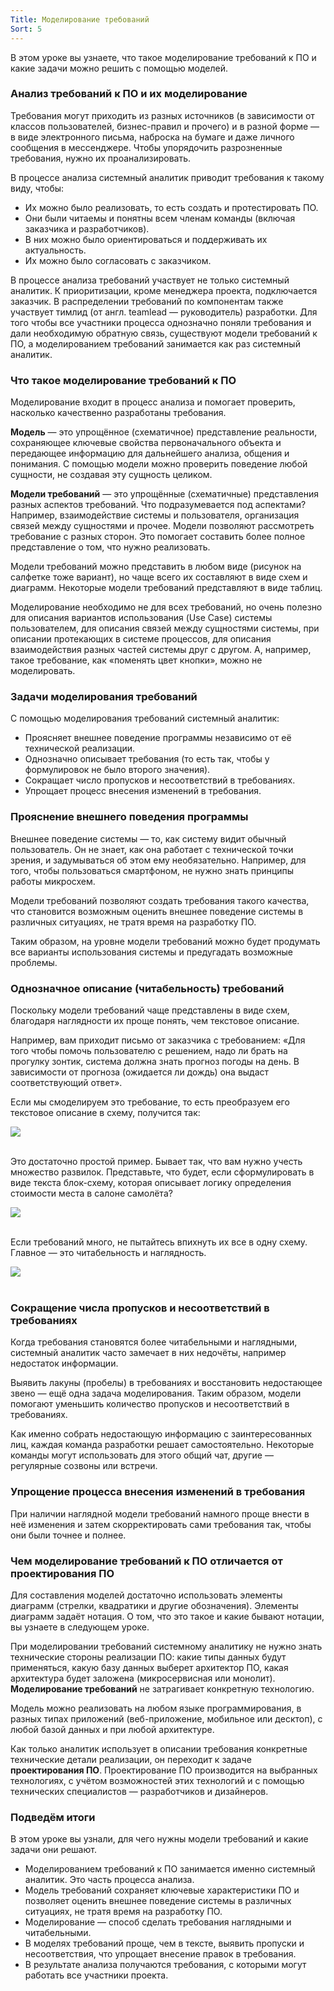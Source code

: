 ```yaml
---
Title: Моделирование требований
Sort: 5
---
```


В этом уроке вы узнаете, что такое моделирование требований к ПО и какие задачи можно решить с помощью моделей.

### Анализ требований к ПО и их моделирование

Требования могут приходить из разных источников (в зависимости от классов пользователей, бизнес-правил и прочего) и в разной форме — в виде электронного письма, наброска на бумаге и даже личного сообщения в мессенджере. Чтобы упорядочить разрозненные требования, нужно их проанализировать.

В процессе анализа системный аналитик приводит требования к такому виду, чтобы:
- Их можно было реализовать, то есть создать и протестировать ПО.
- Они были читаемы и понятны всем членам команды (включая заказчика и разработчиков).
- В них можно было ориентироваться и поддерживать их актуальность.
- Их можно было согласовать с заказчиком.

В процессе анализа требований участвует не только системный аналитик. К приоритизации, кроме менеджера проекта, подключается заказчик. В распределении требований по компонентам также участвует тимлид (от англ. teamlead — руководитель) разработки. Для того чтобы все участники процесса однозначно поняли требования и дали необходимую обратную связь, существуют модели требований к ПО, а моделированием требований занимается как раз системный аналитик.

### Что такое моделирование требований к ПО

Моделирование входит в процесс анализа и помогает проверить, насколько качественно разработаны требования.

**Модель** — это упрощённое (схематичное) представление реальности, сохраняющее ключевые свойства первоначального объекта и передающее информацию для дальнейшего анализа, общения и понимания. С помощью модели можно проверить поведение любой сущности, не создавая эту сущность целиком.

**Модели требований** — это упрощённые (схематичные) представления разных аспектов требований. Что подразумевается под аспектами? Например, взаимодействие системы и пользователя, организация связей между сущностями и прочее. Модели позволяют рассмотреть требование с разных сторон. Это помогает составить более полное представление о том, что нужно реализовать.

Модели требований можно представить в любом виде (рисунок на салфетке тоже вариант), но чаще всего их составляют в виде схем и диаграмм. Некоторые модели требований представляют в виде таблиц.

Моделирование необходимо не для всех требований, но очень полезно для описания вариантов использования (Use Case) системы пользователем, для описания связей между сущностями системы, при описании протекающих в системе процессов, для описания взаимодействия разных частей системы друг с другом. А, например, такое требование, как «поменять цвет кнопки», можно не моделировать.

### Задачи моделирования требований

С помощью моделирования требований системный аналитик:
- Проясняет внешнее поведение программы независимо от её технической реализации.
- Однозначно описывает требования (то есть так, чтобы у формулировок не было второго значения).
- Сокращает число пропусков и несоответствий в требованиях.
- Упрощает процесс внесения изменений в требования.

### Прояснение внешнего поведения программы

Внешнее поведение системы — то, как систему видит обычный пользователь. Он не знает, как она работает с технической точки зрения, и задумываться об этом ему необязательно. Например, для того, чтобы пользоваться смартфоном, не нужно знать принципы работы микросхем.

Модели требований позволяют создать требования такого качества, что становится возможным оценить внешнее поведение системы в различных ситуациях, не тратя время на разработку ПО.

Таким образом, на уровне модели требований можно будет продумать все варианты использования системы и предугадать возможные проблемы.

### Однозначное описание (читабельность) требований

Поскольку модели требований чаще представлены в виде схем, благодаря наглядности их проще понять, чем текстовое описание.

Например, вам приходит письмо от заказчика с требованием: «Для того чтобы помочь пользователю с решением, надо ли брать на прогулку зонтик, система должна знать прогноз погоды на день. В зависимости от прогноза (ожидается ли дождь) она выдаст соответствующий ответ».

Если мы смоделируем это требование, то есть преобразуем его текстовое описание в схему, получится так:

<img src="%base_url%/images/S2-T2-28_1658863382.png"/>
<br><br>

Это достаточно простой пример. Бывает так, что вам нужно учесть множество развилок. Представьте, что будет, если сформулировать в виде текста блок-схему, которая описывает логику определения стоимости места в салоне самолёта?

<img src="%base_url%/images/S2-T2-29_1658863395.png"/>
<br><br>

Если требований много, не пытайтесь впихнуть их все в одну схему. Главное — это читабельность и наглядность.

<img src="%base_url%/images/S2-T2-40_1658863430.png"/>
<br><br>

### Сокращение числа пропусков и несоответствий в требованиях

Когда требования становятся более читабельными и наглядными, системный аналитик часто замечает в них недочёты, например недостаток информации. 

Выявить лакуны (пробелы) в требованиях и восстановить недостающее звено — ещё одна задача моделирования. Таким образом, модели помогают уменьшить количество пропусков и несоответствий в требованиях.

Как именно собрать недостающую информацию с заинтересованных лиц, каждая команда разработки решает самостоятельно. Некоторые команды могут использовать для этого общий чат, другие — регулярные созвоны или встречи.

### Упрощение процесса внесения изменений в требования

При наличии наглядной модели требований намного проще внести в неё изменения и затем скорректировать сами требования так, чтобы они были точнее и полнее.

### Чем моделирование требований к ПО отличается от проектирования ПО

Для составления моделей достаточно использовать элементы диаграмм (стрелки, квадратики и другие обозначения). Элементы диаграмм задаёт нотация. О том, что это такое и какие бывают нотации, вы узнаете в следующем уроке.

При моделировании требований системному аналитику не нужно знать технические стороны реализации ПО: какие типы данных будут применяться, какую базу данных выберет архитектор ПО, какая архитектура будет заложена (микросервисная или монолит). **Моделирование требований** не затрагивает конкретную технологию.

Модель можно реализовать на любом языке программирования, в разных типах приложений (веб-приложение, мобильное или десктоп), с любой базой данных и при любой архитектуре.

Как только аналитик использует в описании требования конкретные технические детали реализации, он переходит к задаче **проектирования ПО**. Проектирование ПО производится на выбранных технологиях, с учётом возможностей этих технологий и с помощью технических специалистов — разработчиков и дизайнеров.

### Подведём итоги

В этом уроке вы узнали, для чего нужны модели требований и какие задачи они решают.
- Моделированием требований к ПО занимается именно системный аналитик. Это часть процесса анализа.
- Модель требований сохраняет ключевые характеристики ПО и позволяет оценить внешнее поведение системы в различных ситуациях, не тратя время на разработку ПО.
- Моделирование — способ сделать требования наглядными и читабельными.
- В моделях требований проще, чем в тексте, выявить пропуски и несоответствия, что упрощает внесение правок в требования.
- В результате анализа получаются требования, с которыми могут работать все участники проекта.
